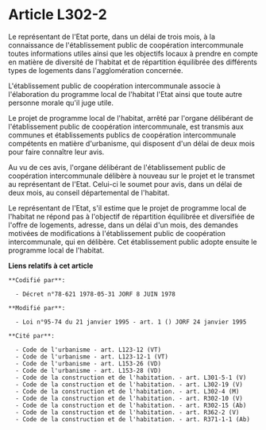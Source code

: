 # Article L302-2

Le représentant de l'Etat porte, dans un délai de trois mois, à la connaissance de l'établissement public de coopération
intercommunale toutes informations utiles ainsi que les objectifs locaux à prendre en compte en matière de diversité de
l'habitat et de répartition équilibrée des différents types de logements dans l'agglomération concernée.

L'établissement public de coopération intercommunale associe à l'élaboration du programme local de l'habitat l'Etat ainsi que
toute autre personne morale qu'il juge utile.

Le projet de programme local de l'habitat, arrêté par l'organe délibérant de l'établissement public de coopération
intercommunale, est transmis aux communes et établissements publics de coopération intercommunale compétents en matière
d'urbanisme, qui disposent d'un délai de deux mois pour faire connaître leur avis.

Au vu de ces avis, l'organe délibérant de l'établissement public de coopération intercommunale délibère à nouveau sur le
projet et le transmet au représentant de l'Etat. Celui-ci le soumet pour avis, dans un délai de deux mois, au conseil
départemental de l'habitat.

Le représentant de l'Etat, s'il estime que le projet de programme local de l'habitat ne répond pas à l'objectif de
répartition équilibrée et diversifiée de l'offre de logements, adresse, dans un délai d'un mois, des demandes motivées de
modifications à l'établissement public de coopération intercommunale, qui en délibère. Cet établissement public adopte
ensuite le programme local de l'habitat.

**Liens relatifs à cet article**

	**Codifié par**:

	  - Décret n°78-621 1978-05-31 JORF 8 JUIN 1978

	**Modifié par**:

	  - Loi n°95-74 du 21 janvier 1995 - art. 1 () JORF 24 janvier 1995

	**Cité par**:

	  - Code de l'urbanisme - art. L123-12 (VT)
	  - Code de l'urbanisme - art. L123-12-1 (VT)
	  - Code de l'urbanisme - art. L153-26 (VD)
	  - Code de l'urbanisme - art. L153-28 (VD)
	  - Code de la construction et de l'habitation. - art. L301-5-1 (V)
	  - Code de la construction et de l'habitation. - art. L302-19 (V)
	  - Code de la construction et de l'habitation. - art. L302-4 (M)
	  - Code de la construction et de l'habitation. - art. R302-10 (V)
	  - Code de la construction et de l'habitation. - art. R302-15 (Ab)
	  - Code de la construction et de l'habitation. - art. R362-2 (V)
	  - Code de la construction et de l'habitation. - art. R371-1-1 (Ab)
